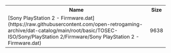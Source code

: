 <table>
<tr><th>Name</th><th>Size</th></tr>
<tr><td>
[Sony PlayStation 2 - Firmware.dat](https://raw.githubusercontent.com/open-retrogaming-archive/dat-catalog/main/root/basic/TOSEC-ISO/Sony/PlayStation 2/Firmware/Sony PlayStation 2 - Firmware.dat)
</td><td>9638</td></tr>
</table>
